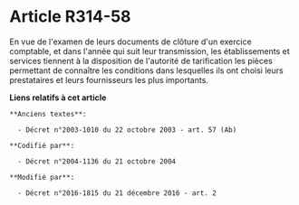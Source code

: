 # Article R314-58

En vue de l'examen de leurs documents de clôture d'un exercice comptable, et dans l'année qui suit leur transmission, les
établissements et services tiennent à la disposition de l'autorité de tarification les pièces permettant de connaître les
conditions dans lesquelles ils ont choisi leurs prestataires et leurs fournisseurs les plus importants.

**Liens relatifs à cet article**

	**Anciens textes**:

	  - Décret n°2003-1010 du 22 octobre 2003 - art. 57 (Ab)

	**Codifié par**:

	  - Décret n°2004-1136 du 21 octobre 2004

	**Modifié par**:

	  - Décret n°2016-1815 du 21 décembre 2016 - art. 2

